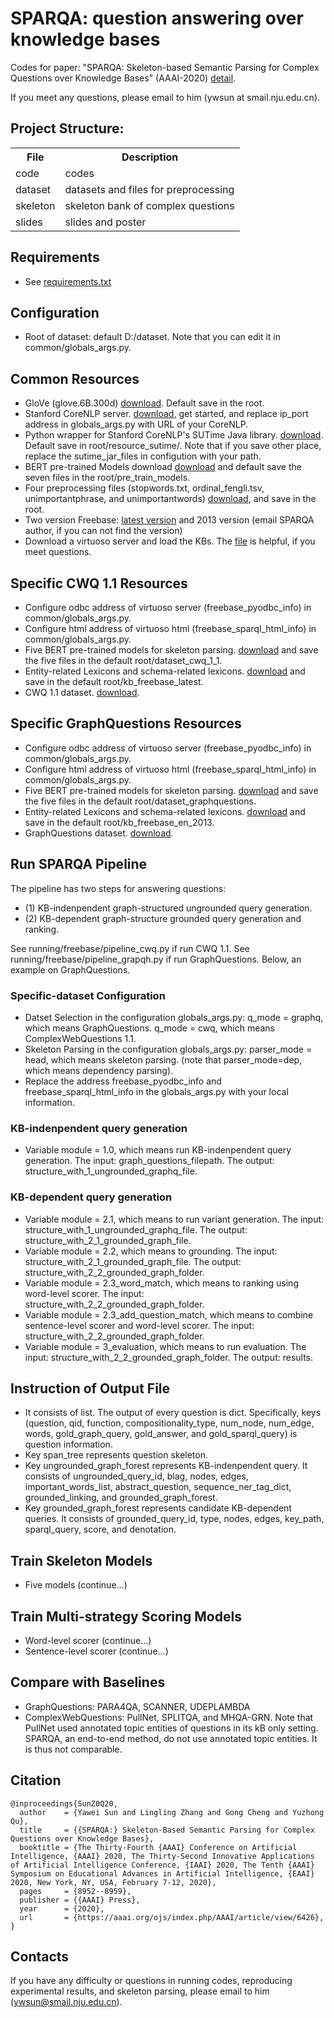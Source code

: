 # SPARQA: question answering over knowledge bases

Codes for paper: "SPARQA: Skeleton-based Semantic Parsing for Complex Questions over Knowledge Bases" (AAAI-2020) [detail](https://www.aaai.org/Papers/AAAI/2020GB/AAAI-SunY.3419.pdf).

If you meet any questions, please email to him (ywsun at smail.nju.edu.cn).

## Project Structure:

<table>
    <tr>
        <th>File</th><th>Description</th>
    </tr>
    <tr>
        <td>code</td><td>codes</td>
    </tr>
    <tr>
        <td>dataset</td><td>datasets and files for preprocessing </td>
    </tr>
    <tr>
        <td>skeleton</td><td>skeleton bank of complex questions</td>
    </tr>
    <tr>
        <td>slides</td><td>slides and poster</td>
    </tr>
</table>
 
## Requirements
* See [requirements.txt](https://github.com/nju-websoft/SPARQA/blob/master/code/requirements.txt)

## Configuration
* Root of dataset: default D:/dataset. Note that you can edit it in common/globals_args.py. 

## Common Resources
* GloVe (glove.6B.300d) [download](https://nlp.stanford.edu/projects/glove/). Default save in the root.
* Stanford CoreNLP server. [download](https://stanfordnlp.github.io/CoreNLP/corenlp-server.html), get started, and replace ip_port address in globals_args.py with URL of your CoreNLP.
* Python wrapper for Stanford CoreNLP's SUTime Java library. [download](https://github.com/FraBle/python-sutime). Default save in root/resource_sutime/. Note that if you save other place, replace the sutime_jar_files in configution with your path.
* BERT pre-trained Models download [download](https://drive.google.com/drive/folders/1tlUF7ALLLXiHu280gPdlVyQlGvJFklGC) and default save the seven files in the root/pre_train_models.
* Four preprocessing files (stopwords.txt, ordinal_fengli.tsv, unimportantphrase, and unimportantwords) [download](https://drive.google.com/drive/folders/1VT6UkPDhtJ3EN0rP9bM3N80OA8jK3TA6), and save in the root.
* Two version Freebase: [latest version](https://developers.google.com/freebase) and 2013 version (email SPARQA author, if you can not find the version)
* Download a virtuoso server and load the KBs. The [file](http://ws.nju.edu.cn/blog/2017/03/virtuoso%E5%AE%89%E8%A3%85%E5%92%8C%E5%AF%BC%E5%85%A5%E6%95%B0%E6%8D%AE/) is helpful, if you meet questions.

## Specific CWQ 1.1 Resources
* Configure odbc address of virtuoso server (freebase_pyodbc_info) in common/globals_args.py. 
* Configure html address of virtuoso html (freebase_sparql_html_info) in common/globals_args.py. 
* Five BERT pre-trained models for skeleton parsing. [download](https://drive.google.com/drive/folders/1t4Rb2feVOSGF_5lRBHwrB_GfxyL2rqby) and save the five files in the default root/dataset_cwq_1_1.
* Entity-related Lexicons and schema-related lexicons. [download](https://drive.google.com/drive/folders/1t4Rb2feVOSGF_5lRBHwrB_GfxyL2rqby) and save in the default root/kb_freebase_latest.
* CWQ 1.1 dataset. [download](https://github.com/nju-websoft/SPARQA/tree/master/dataset/dataset_cwq_1_1).

## Specific GraphQuestions Resources
* Configure odbc address of virtuoso server (freebase_pyodbc_info) in common/globals_args.py. 
* Configure html address of virtuoso html (freebase_sparql_html_info) in common/globals_args.py. 
* Five BERT pre-trained models for skeleton parsing. [download](https://drive.google.com/drive/folders/1Mjpan599INCVRgRQTsirgVdyt29iKblO) and save the five files in the default root/dataset_graphquestions.
* Entity-related Lexicons and schema-related lexicons. [download](https://drive.google.com/drive/folders/1Mjpan599INCVRgRQTsirgVdyt29iKblO) and save in the default root/kb_freebase_en_2013.
* GraphQuestions dataset. [download](https://github.com/nju-websoft/SPARQA/tree/master/dataset/dataset_graphquestions).

## Run SPARQA Pipeline
The pipeline has two steps for answering questions: 

* (1) KB-indenpendent graph-structured ungrounded query generation.
* (2) KB-dependent graph-structure grounded query generation and ranking.

See running/freebase/pipeline_cwq.py if run CWQ 1.1.
See running/freebase/pipeline_grapqh.py if run GraphQuestions.
Below, an example on GraphQuestions.

### Specific-dataset Configuration

* Datset Selection in the configuration globals_args.py: q_mode = graphq, which means GraphQuestions. q_mode = cwq, which means ComplexWebQuestions 1.1.
* Skeleton Parsing in the configuration globals_args.py: parser_mode = head, which means skeleton parsing. (note that parser_mode=dep, which means dependency parsing).
* Replace the address freebase_pyodbc_info and freebase_sparql_html_info in the globals_args.py with your local information.

### KB-indenpendent query generation
* Variable module = 1.0, which means run KB-indenpendent query generation. The input: graph_questions_filepath. The output: structure_with_1_ungrounded_graphq_file.

### KB-dependent query generation
* Variable module = 2.1, which means to run variant generation. The input: structure_with_1_ungrounded_graphq_file. The output: structure_with_2_1_grounded_graph_file.
* Variable module = 2.2, which means to grounding. The input: structure_with_2_1_grounded_graph_file. The output: structure_with_2_2_grounded_graph_folder.
* Variable module = 2.3_word_match, which means to ranking using word-level scorer. The input: structure_with_2_2_grounded_graph_folder.
* Variable module = 2.3_add_question_match, which means to combine sentence-level scorer and word-level scorer. The input: structure_with_2_2_grounded_graph_folder.
* Variable module = 3_evaluation, which means to run evaluation. The input: structure_with_2_2_grounded_graph_folder. The output: results.

## Instruction of Output File
* It consists of list. The output of every question is dict. Specifically, keys (question, qid, function, compositionality_type, num_node, num_edge, words, gold_graph_query, gold_answer, and gold_sparql_query) is question information.
* Key span_tree represents question skeleton. 
* Key ungrounded_graph_forest represents KB-indenpendent query. It consists of ungrounded_query_id, blag, nodes, edges, important_words_list, abstract_question, sequence_ner_tag_dict, grounded_linking, and grounded_graph_forest.
* Key grounded_graph_forest represents candidate KB-dependent queries. It consists of grounded_query_id, type, nodes, edges, key_path, sparql_query, score, and denotation.

## Train Skeleton Models
* Five models (continue...)

## Train Multi-strategy Scoring Models
* Word-level scorer (continue...)
* Sentence-level scorer (continue...)

## Compare with Baselines
* GraphQuestions: PARA4QA, SCANNER, UDEPLAMBDA
* ComplexWebQuestions: PullNet, SPLITQA, and MHQA-GRN. Note that PullNet used annotated topic entities of questions in its kB only setting. SPARQA, an end-to-end method, do not use annotated topic entities. It is thus not comparable.

## Citation

	@inproceedings{SunZ0Q20,
	  author    = {Yawei Sun and Lingling Zhang and Gong Cheng and Yuzhong Qu},
	  title     = {{SPARQA:} Skeleton-Based Semantic Parsing for Complex Questions over Knowledge Bases},
	  booktitle = {The Thirty-Fourth {AAAI} Conference on Artificial Intelligence, {AAAI} 2020, The Thirty-Second Innovative Applications of Artificial Intelligence Conference, {IAAI} 2020, The Tenth {AAAI} Symposium on Educational Advances in Artificial Intelligence, {EAAI} 2020, New York, NY, USA, February 7-12, 2020},
	  pages     = {8952--8959},
	  publisher = {{AAAI} Press},
	  year      = {2020},
	  url       = {https://aaai.org/ojs/index.php/AAAI/article/view/6426},
	}

## Contacts
If you have any difficulty or questions in running codes, reproducing experimental results, and skeleton parsing, please email to him (ywsun@smail.nju.edu.cn).
